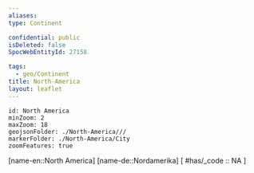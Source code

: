 ```yaml
---
aliases: 
type: Continent

confidential: public
isDeleted: false
SpocWebEntityId: 27158

tags:
  - geo/Continent
title: North-America
layout: leaflet
---
```



```leaflet
id: North America
minZoom: 2 
maxZoom: 18
geojsonFolder: ./North-America///
markerFolder: ./North-America/City
zoomFeatures: true 
```

[name-en::North America]
[name-de::Nordamerika]
[ #has/_code  :: NA ]

